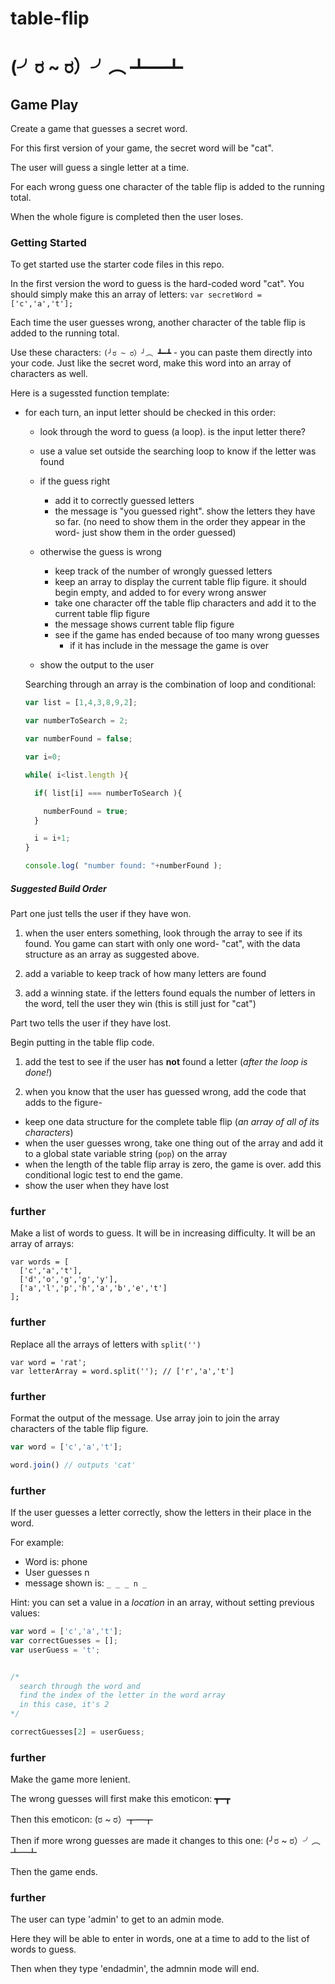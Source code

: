 # table-flip

# (╯ರ ~ ರ）╯︵ ┻━┻


## Game Play

Create a game that guesses a secret word.

For this first version of your game, the secret word will be "cat".

The user will guess a single letter at a time.

For each wrong guess one character of the table flip is added to the running total.

When the whole figure is completed then the user loses.

### Getting Started

To get started use the starter code files in this repo.

In the first version the word to guess is the hard-coded word "cat". You should simply make this an array of letters: `var secretWord = ['c','a','t'];`

Each time the user guesses wrong, another character of the table flip is added to the running total.

Use these characters: `(╯ರ ~ ರ）╯︵ ┻━┻` - you can paste them directly into your code. Just like the secret word, make this word into an array of characters as well.

Here is a sugessted function template:

- for each turn, an input letter should be checked in this order:

  - look through the word to guess (a loop). is the input letter there?
  - use a value set outside the searching loop to know if the letter was found 

  - if the guess right
    - add it to correctly guessed letters
    - the message is "you guessed right". show the letters they have so far. (no need to show them in the order they appear in the word- just show them in the order guessed)
  - otherwise the guess is wrong
    - keep track of the number of wrongly guessed letters 
    - keep an array to display the current table flip figure. it should begin empty, and added to for every wrong answer
    - take one character off the table flip characters and add it to the current table flip figure 
    - the message shows current table flip figure
    - see if the game has ended because of too many wrong guesses
        - if it has include in the message the game is over


  - show the output to the user

  Searching through an array is the combination of loop and conditional:
  ```js
  var list = [1,4,3,8,9,2];

  var numberToSearch = 2;

  var numberFound = false;

  var i=0;

  while( i<list.length ){

    if( list[i] === numberToSearch ){

      numberFound = true;
    }

    i = i+1;
  }

  console.log( "number found: "+numberFound );

  ```

##### Suggested Build Order

Part one just tells the user if they have won.

1. when the user enters something, look through the array to see if its found. You game can start with only one word- "cat", with the data structure as an array as suggested above.

2. add a variable to keep track of how many letters are found 

3. add a winning state. if the letters found equals the number of letters in the word, tell the user they win (this is still just for "cat")

Part two tells the user if they have lost.

Begin putting in the table flip code.

1. add the test to see if the user has **not** found a letter (*after the loop is done!*)

2. when you know that the user has guessed wrong, add the code that adds to the figure-
  - keep one data structure for the complete table flip (*an array of all of its characters*)
  - when the user guesses wrong, take one thing out of the array and add it to a global state variable string (`pop`) on the array
  - when the length of the table flip array is zero, the game is over. add this conditional logic test to end the game.
  - show the user when they have lost

### further

  Make a list of words to guess. It will be in increasing difficulty. It will be an array of arrays:

  ```
  var words = [
    ['c','a','t'],
    ['d','o','g','g','y'],
    ['a','l','p','h','a','b','e','t']
  ];
  ```
  
### further

  Replace all the arrays of letters with `split('')`
  
  ```
  var word = 'rat';
  var letterArray = word.split(''); // ['r','a','t']
  ```
### further

  Format the output of the message. Use array join to join the array characters of the table flip figure.
  ```js
  var word = ['c','a','t'];
  
  word.join() // outputs 'cat'
  ```
  
### further

  If the user guesses a letter correctly, show the letters in their place in the word.
  
  For example:
  - Word is: phone
  - User guesses n
  - message shown is: `_ _ _ n _`
  
  Hint: you can set a value in a *location* in an array, without setting previous values:
  ```js
  var word = ['c','a','t'];
  var correctGuesses = [];
  var userGuess = 't';

  
  /*
    search through the word and 
    find the index of the letter in the word array
    in this case, it's 2
  */
  
  correctGuesses[2] = userGuess;
  ```
  
### further

  Make the game more lenient.
  
  The wrong guesses will first make this emoticon: ┳━┳
  
  Then this emoticon: (ರ ~ ರ）┳━┳
  
  Then if more wrong guesses are made it changes to this one: (╯ರ ~ ರ）╯︵ ┻━┻
  
  Then the game ends.
  
### further

  The user can type 'admin' to get to an admin mode.
  
  Here they will be able to enter in words, one at a time to add to the list of words to guess.
  
  Then when they type 'endadmin', the admnin mode will end.
